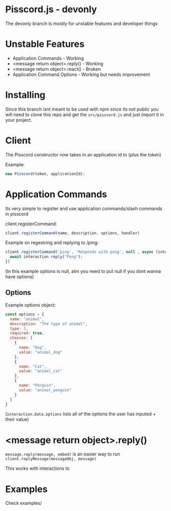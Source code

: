 # Pisscord.js - devonly
The devonly branch is mostly for unstable features and developer things

# Unstable Features
- Application Commands - Working
- \<message return object>.reply() - Working
- \<message return object>.react() - Broken
- Application Command Options - Working but needs improvement

# Installing
Since this branch isnt meant to  be used with npm since its not public you will need to clone this repo and get the `src/pisscord.js` and just import it in your project.

# Client
The Pisscord constructor now takes in an application id to (plus the token)

Example:

```js
new Pisscord(token, applicationId);
```

# Application Commands
Its very simple to register and use application commands/slash commands in pisscord

client.registerCommand:
```js
client.registerCommand(name, description, options, handler)
```

Example on regestring and replying to /ping:
```js
client.registerCommand('ping', 'Responds with pong', null , async (interaction) => {
  await interaction.reply("Pong");
})
```
(In this example options is null, atm you need to put null if you dont wanna have options)

## Options
Example options object:
```js
const options = {
  name: "animal",
  description: "The type of animal",
  type: 3,
  required: true,
  choices: [
    {
      name: "Dog",
      value: "animal_dog"
    },
    {
      name: "Cat",
      value: "animal_cat"
    },
    {
      name: "Penguin",
      value: "animal_penguin"
    }
  ]
}
```
(`interaction.data.options` lists all of the options the user has inputed + their value)

# \<message return object>.reply()
`message.reply(message, embed)` is an easier way to run `client.replyMessage(messageObj, message)`

This works with interactions to


# Examples
Check examples/
